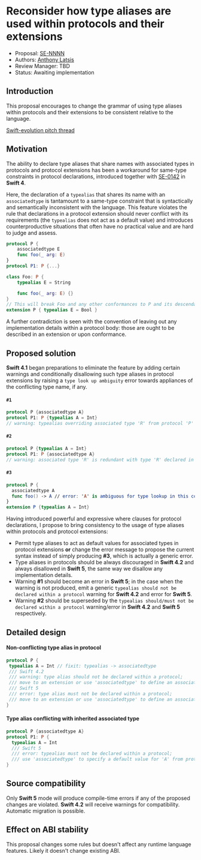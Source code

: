 # Reconsider how type aliases are used within protocols and their extensions

* Proposal: [SE-NNNN](NNNN-filename.md)
* Authors: [Anthony Latsis](https://github.com/AnthonyLatsis)
* Review Manager: TBD
* Status: Awaiting implementation

## Introduction

This proposal encourages to change the grammar of using type aliases within protocols and their extensions to be consistent relative to the language.

[Swift-evolution pitch thread](https://forums.swift.org/t/disallow-type-aliases-in-protocols/11965?u=anthonylatsis)

## Motivation

The ability to declare type aliases that share names with associated types in protocols and protocol extensions
has been a workaround for same-type constraints in protocol declarations, introduced together with [SE-0142](https://github.com/apple/swift-evolution/blob/master/proposals/0142-associated-types-constraints.md) in **Swift 4**.

Here, the declaration of a `typealias` that shares its name with an `associatedtype` is tantamount to a same-type constraint
that is syntactically and semantically inconsistent with the language. This feature violates the rule that declarations
in a protocol extension should never conflict with its requirements (the `typealias` does not act as a default value) and
introduces counterproductive situations that often have no practical value and are hard to judge and assess. 

```swift
protocol P {
    associatedtype E
    func foo(_ arg: E)
}
protocol P1: P {...} 

class Foo: P {
    typealias E = String

    func foo(_ arg: E) {}
}
// This will break Foo and any other conformances to P and its descendants. 
extension P { typealias E = Bool } 
```
A further contradiction is seen with the convention of leaving out any implementation details within a protocol body:
those are ought to be described in an extension or upon conformance.

## Proposed solution

**Swift 4.1** began preparations to eliminate the feature by adding certain warnings and conditionally disallowing such type aliases in protocol extensions by raising a `type look up ambiguity` error towards appliances of the conflicting type name, if any.

#### `#1`
```swift
protocol P {associatedtype A}
protocol P1: P {typealias A = Int}
// warning: typealias overriding associated type 'R' from protocol 'P' is better expressed as same-type constraint on the protocol
```
#### `#2`
```swift
protocol P {typealias A = Int}
protocol P1: P {associatedtype A}
// warning: associated type 'R' is redundant with type 'R' declared in inherited protocol 'P'
```
#### `#3`
```swift
protocol P {
  associatedtype A
  func foo() -> A // error: 'A' is ambiguous for type lookup in this context
}
extension P {typealias A = Int}
```

Having introduced powerful and expressive where clauses for protocol declarations,
I propose to bring consistency to the usage of type aliases within protocols and protocol extensions:

* Permit type aliases to act as default values for associated types in protocol extensions **or** change the error message
  to propose the current syntax instead of simply producing **#3**, which is actually a generic error.
* Type aliases in protocols should be always discouraged in **Swift 4.2** and always disallowed in **Swift 5**,
  the same way we disallow any implementation details.
* Warning **#1** should become an error in **Swift 5**; in the case when the warning is not produced,
  emit a generic `typealias should not be declared within a protocol` warning for **Swift 4.2** and error for **Swift 5**.
* Warning **#2** should be superseded by the `typealias should/must not be declared within a protocol` warning/error in **Swift 4.2** and **Swift 5** respectively.

## Detailed design

#### Non-conflicting type alias in protocol
```swift
protocol P {
 typealias A = Int // fixit: typealias -> associatedtype
 /// Swift 4.2
 /// warning: type alias should not be declared within a protocol;
 /// move to an extension or use 'associatedtype' to define an associated type requirement 
 /// Swift 5
 /// error: type alias must not be declared within a protocol;
 /// move to an extension or use 'associatedtype' to define an associated type requirement
}
```
#### Type alias conflicting with inherited associated type

```swift
protocol P {associatedtype A}
protocol P1: P {
  typealias A = Int
  /// Swift 5
  /// error: typealias must not be declared within a protocol;
  /// use 'associatedtype' to specify a default value for 'A' from protocol 'P' or a same-type constraint on the protocol.
}
```

## Source compatibility

Only **Swift 5** mode will produce compile-time errors if any of the proposed changes are violated.
**Swift 4.2** will receive warnings for compatibility. 
Automatic migration is possible.

## Effect on ABI stability

This proposal changes some rules but doesn't affect any runtime language features.
Likely it doesn't change existing ABI.
